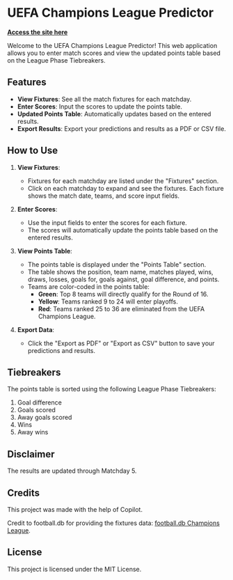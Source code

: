 # UEFA Champions League Predictor

**<a href="https://apex4710.github.io/champions-league-predictor/" target="_blank">Access the site here</a>**

Welcome to the UEFA Champions League Predictor! This web application allows you to enter match scores and view the updated points table based on the League Phase Tiebreakers.

## Features

- **View Fixtures**: See all the match fixtures for each matchday.
- **Enter Scores**: Input the scores to update the points table.
- **Updated Points Table**: Automatically updates based on the entered results.
- **Export Results**: Export your predictions and results as a PDF or CSV file.

## How to Use

1. **View Fixtures**:

   - Fixtures for each matchday are listed under the "Fixtures" section.
   - Click on each matchday to expand and see the fixtures. Each fixture shows the match date, teams, and score input fields.

2. **Enter Scores**:

   - Use the input fields to enter the scores for each fixture.
   - The scores will automatically update the points table based on the entered results.

3. **View Points Table**:

   - The points table is displayed under the "Points Table" section.
   - The table shows the position, team name, matches played, wins, draws, losses, goals for, goals against, goal difference, and points.
   - Teams are color-coded in the points table:
     - **Green**: Top 8 teams will directly qualify for the Round of 16.
     - **Yellow**: Teams ranked 9 to 24 will enter playoffs.
     - **Red**: Teams ranked 25 to 36 are eliminated from the UEFA Champions League.

4. **Export Data**:
   - Click the "Export as PDF" or "Export as CSV" button to save your predictions and results.

## Tiebreakers

The points table is sorted using the following League Phase Tiebreakers:

1. Goal difference
2. Goals scored
3. Away goals scored
4. Wins
5. Away wins

## Disclaimer

The results are updated through Matchday 5.

## Credits

This project was made with the help of Copilot.

Credit to football.db for providing the fixtures data: <a href="https://github.com/openfootball/champions-league" target="_blank">football.db Champions League</a>.

## License

This project is licensed under the MIT License.
